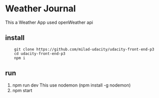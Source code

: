 # Weather Journal
This a Weather App used openWeather api

## install
```text
    git clone https://github.com/milad-udacity/udacity-front-end-p3
    cd udacity-front-end-p3
    npm i    
```
## run 
1. npm run dev 
    This use nodemon (npm install -g nodemon)
2. npm start
